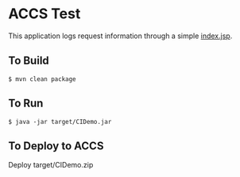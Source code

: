 # ACCS Test

This application logs request information through a simple [index.jsp](src/main/webapp/index.jsp).

## To Build
	$ mvn clean package

## To Run
	$ java -jar target/CIDemo.jar

## To Deploy to ACCS
Deploy target/CIDemo.zip

